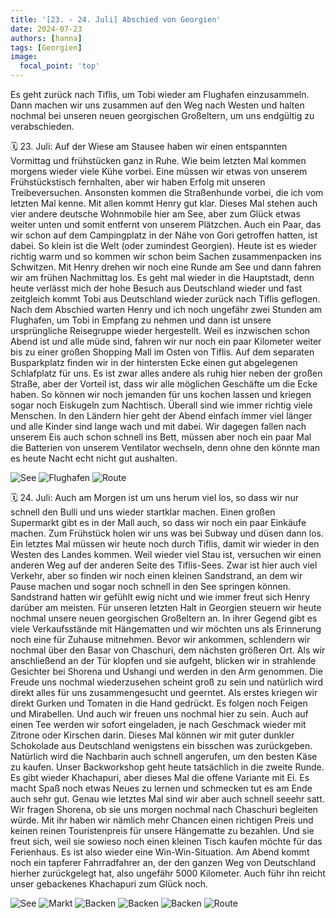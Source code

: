```yaml
---
title: '[23. - 24. Juli] Abschied von Georgien'
date: 2024-07-23
authors: [hanna]
tags: [Georgien]
image:
  focal_point: 'top'
---
```

Es geht zurück nach Tiflis, um Tobi wieder am Flughafen einzusammeln. Dann machen wir uns zusammen auf den Weg nach Westen und halten nochmal bei unseren neuen georgischen Großeltern, um uns endgültig zu verabschieden.

<!--more-->

🗓️ 23. Juli: Auf der Wiese am Stausee haben wir einen entspannten Vormittag und frühstücken ganz in Ruhe. Wie beim letzten Mal kommen morgens wieder viele Kühe vorbei. Eine müssen wir etwas von unserem Frühstückstisch fernhalten, aber wir haben Erfolg mit unseren Treibeversuchen. Ansonsten kommen die Straßenhunde vorbei, die ich vom letzten Mal kenne. Mit allen kommt Henry gut klar. Dieses Mal stehen auch vier andere deutsche Wohnmobile hier am See, aber zum Glück etwas weiter unten und somit entfernt von unserem Plätzchen. Auch ein Paar, das wir schon auf dem Campingplatz in der Nähe von Gori getroffen hatten, ist dabei. So klein ist die Welt (oder zumindest Georgien). Heute ist es wieder richtig warm und so kommen wir schon beim Sachen zusammenpacken ins Schwitzen. Mit Henry drehen wir noch eine Runde am See und dann fahren wir am frühen Nachmittag los. Es geht mal wieder in die Hauptstadt, denn heute verlässt mich der hohe Besuch aus Deutschland wieder und fast zeitgleich kommt Tobi aus Deutschland wieder zurück nach Tiflis geflogen. Nach dem Abschied warten Henry und ich noch ungefähr zwei Stunden am Flughafen, um Tobi in Empfang zu nehmen und dann ist unsere ursprüngliche Reisegruppe wieder hergestellt. Weil es inzwischen schon Abend ist und alle müde sind, fahren wir nur noch ein paar Kilometer weiter bis zu einer großen Shopping Mall im Osten von Tiflis. Auf dem separaten Busparkplatz finden wir in der hintersten Ecke einen gut abgelegenen Schlafplatz für uns. Es ist zwar alles andere als ruhig hier neben der großen Straße, aber der Vorteil ist, dass wir alle möglichen Geschäfte um die Ecke haben. So können wir noch jemanden für uns kochen lassen und kriegen sogar noch Eiskugeln zum Nachtisch. Überall sind wie immer richtig viele Menschen. In den Ländern hier geht der Abend einfach immer viel länger und alle Kinder sind lange wach und mit dabei. Wir dagegen fallen nach unserem Eis auch schon schnell ins Bett, müssen aber noch ein paar Mal die Batterien von unserem Ventilator wechseln, denn ohne den könnte man es heute Nacht echt nicht gut aushalten.

<img src="See.jpg" alt="See" caption="">

<img src="Flughafen.jpg" alt="Flughafen" caption="">

<img src="Route_23.07.24.jpg" alt="Route" caption=" ">

🗓️ 24. Juli: Auch am Morgen ist um uns herum viel los, so dass wir nur schnell den Bulli und uns wieder startklar machen. Einen großen Supermarkt gibt es in der Mall auch, so dass wir noch ein paar Einkäufe machen. Zum Frühstück holen wir uns was bei Subway und düsen dann los. Ein letztes Mal müssen wir heute noch durch Tiflis, damit wir wieder in den Westen des Landes kommen. Weil wieder viel Stau ist, versuchen wir einen anderen Weg auf der anderen Seite des Tiflis-Sees. Zwar ist hier auch viel Verkehr, aber so finden wir noch einen kleinen Sandstrand, an dem wir Pause machen und sogar noch schnell in den See springen können. Sandstrand hatten wir gefühlt ewig nicht und wie immer freut sich Henry darüber am meisten. Für unseren letzten Halt in Georgien steuern wir heute nochmal unsere neuen georgischen Großeltern an. In ihrer Gegend gibt es viele Verkaufsstände mit Hängematten und wir möchten uns als Erinnerung noch eine für Zuhause mitnehmen. Bevor wir ankommen, schlendern wir nochmal über den Basar von Chaschuri, dem nächsten größeren Ort. Als wir anschließend an der Tür klopfen und sie aufgeht, blicken wir in strahlende Gesichter bei Shorena und Ushangi und werden in den Arm genommen. Die Freude uns nochmal wiederzusehen scheint groß zu sein und natürlich wird direkt alles für uns zusammengesucht und geerntet. Als erstes kriegen wir direkt Gurken und Tomaten in die Hand gedrückt. Es folgen noch Feigen und Mirabellen. Und auch wir freuen uns nochmal hier zu sein. Auch auf einen Tee werden wir sofort eingeladen, je nach Geschmack wieder mit Zitrone oder Kirschen darin. Dieses Mal können wir mit guter dunkler Schokolade aus Deutschland wenigstens ein bisschen was zurückgeben. Natürlich wird die Nachbarin  auch schnell angerufen, um den besten Käse zu kaufen. Unser Backworkshop geht heute tatsächlich in die zweite Runde. Es gibt wieder Khachapuri, aber dieses Mal die offene Variante mit Ei. Es macht Spaß noch etwas Neues zu lernen und schmecken tut es am Ende auch sehr gut. Genau wie letztes Mal sind wir aber auch schnell seeehr satt. Wir fragen Shorena, ob sie uns morgen nochmal nach Chaschuri begleiten würde. Mit ihr haben wir nämlich mehr Chancen einen richtigen Preis und keinen reinen Touristenpreis für unsere Hängematte zu bezahlen. Und sie freut sich, weil sie sowieso noch einen kleinen Tisch kaufen möchte für das Ferienhaus. Es ist also wieder eine Win-Win-Situation. Am Abend kommt noch ein tapferer Fahrradfahrer an, der den ganzen Weg von Deutschland hierher zurückgelegt hat, also ungefähr 5000 Kilometer. Auch führ ihn reicht unser gebackenes Khachapuri zum Glück noch.

<img src="TiflisSee.jpg" alt="See" caption="">

<img src="Markt.jpg" alt="Markt" caption="">

<img src="Kacha1.jpg" alt="Backen" caption="">

<img src="Kacha2.jpg" alt="Backen" caption="">

<img src="Kacha3.jpg" alt="Backen" caption="">

<img src="Route_24.07.24.jpg" alt="Route" caption=" ">